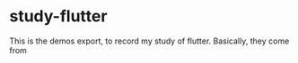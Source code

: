 # study-flutter
This is the demos export, to record my study of flutter. Basically, they come from 
